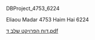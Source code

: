 DBProject_4753_6224

Eliaou Madar  4753 
Haim Hai  6224 

[דוח הפרויקט שלב ד.pdf](https://github.com/user-attachments/files/16350269/default.pdf)


